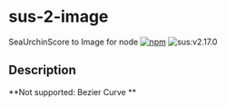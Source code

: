 # sus-2-image
SeaUrchinScore to Image for node
[![npm](https://img.shields.io/npm/v/sus-2-image.svg)](https://www.npmjs.com/package/sus-2-image)
![sus:v2.17.0](https://img.shields.io/badge/sus-v2.17.0-blue.svg)

## Description
**Not supported: Bezier Curve **
